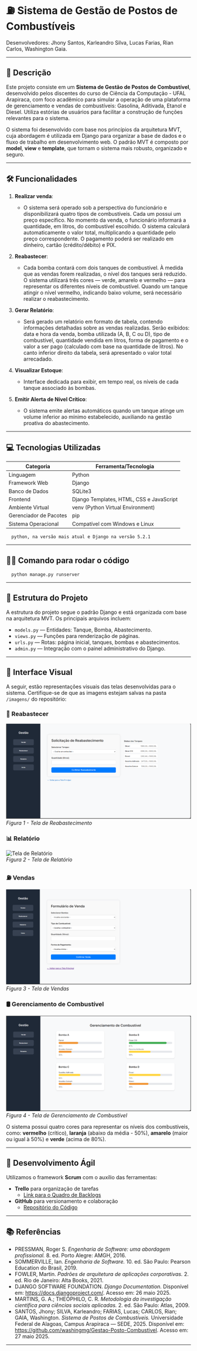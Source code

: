 # ⛽ Sistema de Gestão de Postos de Combustíveis

Desenvolvedores: Jhony Santos, Karleandro Silva, Lucas Farias, Rian Carlos, Washington Gaia.

---

## 📌 Descrição

Este projeto consiste em um **Sistema de Gestão de Postos de Combustível**, desenvolvido pelos discentes do curso de Ciência da Computação - UFAL Arapiraca, com foco acadêmico para simular a operação de uma plataforma de gerenciamento e vendas de combustíveis: Gasolina, Aditivada, Etanol e Diesel. Utiliza estórias de usuários para facilitar a construção de funções relevantes para o sistema.

O sistema foi desenvolvido com base nos princípios da arquitetura MVT, cuja abordagem é utilizada em Django para organizar a base de dados e o fluxo de trabalho em desenvolvimento web. O padrão MVT é composto por **model**, **view** e **template**, que tornam o sistema mais robusto, organizado e seguro.

---

## 🛠️ Funcionalidades

1. **Realizar venda**:
   - O sistema será operado sob a perspectiva do funcionário e disponibilizará quatro tipos de combustíveis. Cada um possui um preço específico. No momento da venda, o funcionário informará a quantidade, em litros, do combustível escolhido. O sistema calculará automaticamente o valor total, multiplicando a quantidade pelo preço correspondente. O pagamento poderá ser realizado em dinheiro, cartão (crédito/débito) e PIX.

2. **Reabastecer**:
   - Cada bomba contará com dois tanques de combustível. À medida que as vendas forem realizadas, o nível dos tanques será reduzido. O sistema utilizará três cores — verde, amarelo e vermelho — para representar os diferentes níveis de combustível. Quando um tanque atingir o nível vermelho, indicando baixo volume, será necessário realizar o reabastecimento.

3. **Gerar Relatório**:
   - Será gerado um relatório em formato de tabela, contendo informações detalhadas sobre as vendas realizadas. Serão exibidos: data e hora da venda, bomba utilizada (A, B, C ou D), tipo de combustível, quantidade vendida em litros, forma de pagamento e o valor a ser pago (calculado com base na quantidade de litros). No canto inferior direito da tabela, será apresentado o valor total arrecadado.

4. **Visualizar Estoque**:
   - Interface dedicada para exibir, em tempo real, os níveis de cada tanque associado às bombas.

5. **Emitir Alerta de Nível Crítico**:
   - O sistema emite alertas automáticos quando um tanque atinge um volume inferior ao mínimo estabelecido, auxiliando na gestão proativa do abastecimento.

---

## 💻 Tecnologias Utilizadas

| Categoria              | Ferramenta/Tecnologia                    |
|------------------------|------------------------------------------|
| Linguagem              | Python                                   |
| Framework Web          | Django                                   |
| Banco de Dados         | SQLite3                                  |
| Frontend               | Django Templates, HTML, CSS e JavaScript |
| Ambiente Virtual       | venv (Python Virtual Environment)        |
| Gerenciador de Pacotes | pip                                      |
| Sistema Operacional    | Compatível com Windows e Linux           |

      python, na versão mais atual e Django na versão 5.2.1
---

## 👨‍💻 Comando para rodar o código

      python manage.py runserver

---

## 📂 Estrutura do Projeto

A estrutura do projeto segue o padrão Django e está organizada com base na arquitetura MVT. Os principais arquivos incluem:

- `models.py` — Entidades: Tanque, Bomba, Abastecimento.
- `views.py` — Funções para renderização de páginas.
- `urls.py` — Rotas: página inicial, tanques, bombas e abastecimentos.
- `admin.py` — Integração com o painel administrativo do Django.

---

## 📸 Interface Visual

A seguir, estão representações visuais das telas desenvolvidas para o sistema. Certifique-se de que as imagens estejam salvas na pasta `/imagens/` do repositório:

### 🔄 Reabastecer

![Tela de Reabastecimento](imagens/TelaReabastecimento.png)  
*Figura 1 - Tela de Reabastecimento*

### 📊 Relatório

![Tela de Relatório](imagens/TelaRelatóriodeVendas.png)  
*Figura 2 - Tela de Relatório*

### ⛽ Vendas

![Tela de Vendas](imagens/TelaVendas.png)  
*Figura 3 - Tela de Vendas*

### 🛢️ Gerenciamento de Combustível

![Tela de Gerenciamento de Combustível](imagens/TelaGerênciamentodeCombustível.png)  
*Figura 4 - Tela de Gerenciamento de Combustível*

O sistema possui quatro cores para representar os níveis dos combustíveis, como: **vermelho** (crítico), **laranja** (abaixo da média - 50%), **amarelo** (maior ou igual à 50%) e **verde** (acima de 80%).

---

## 🧪 Desenvolvimento Ágil

Utilizamos o framework **Scrum** com o auxílio das ferramentas:

- **Trello** para organização de tarefas
  - [Link para o Quadro de Backlogs](https://trello.com/b/6xl40rvk/sistema-de-gestao-de-posto-de-combustiveis)
- **GitHub** para versionamento e colaboração
  - [Repositório do Código](https://github.com/washingmg/Gestao-Posto-Combustivel)

---

## 📚 Referências

- PRESSMAN, Roger S. _Engenharia de Software: uma abordagem profissional._ 8. ed. Porto Alegre: AMGH, 2016.
- SOMMERVILLE, Ian. _Engenharia de Software._ 10. ed. São Paulo: Pearson Education do Brasil, 2019.
- FOWLER, Martin. _Padrões de arquitetura de aplicações corporativas._ 2. ed. Rio de Janeiro: Alta Books, 2021.
- DJANGO SOFTWARE FOUNDATION. _Django Documentation._ Disponível em: https://docs.djangoproject.com/. Acesso em: 26 maio 2025.
- MARTINS, G. A.; THEÓPHILO, C. R. _Metodologia da investigação científica para ciências sociais aplicadas._ 2. ed. São Paulo: Atlas, 2009.
- SANTOS, Jhony; SILVA, Karleandro; FARIAS, Lucas; CARLOS, Rian; GAIA, Washington. _Sistema de Postos de Combustíveis._ Universidade Federal de Alagoas, Campus Arapiraca — SEDE, 2025. Disponível em: https://github.com/washingmg/Gestao-Posto-Combustivel. Acesso em: 27 maio 2025.


---

